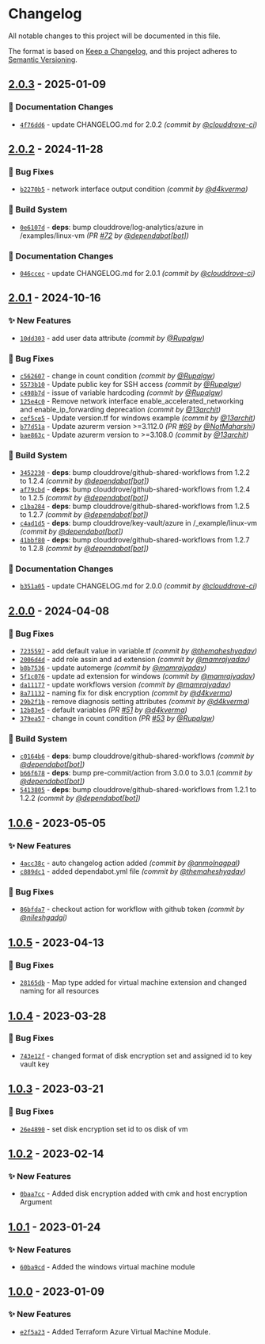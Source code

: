 # Changelog
All notable changes to this project will be documented in this file.

The format is based on [Keep a Changelog](https://keepachangelog.com/en/1.0.0/),
and this project adheres to [Semantic Versioning](https://semver.org/spec/v2.0.0.html).

## [2.0.3] - 2025-01-09
### :memo: Documentation Changes
- [`4f76dd6`](https://github.com/clouddrove/terraform-azure-virtual-machine/commit/4f76dd68a6b8bd158234395a8350a6ed3e330704) - update CHANGELOG.md for 2.0.2 *(commit by [@clouddrove-ci](https://github.com/clouddrove-ci))*


## [2.0.2] - 2024-11-28
### :bug: Bug Fixes
- [`b2270b5`](https://github.com/clouddrove/terraform-azure-virtual-machine/commit/b2270b5c03d64305d10e6eeaab5b0787f3081140) - network interface output condition *(commit by [@d4kverma](https://github.com/d4kverma))*

### :construction_worker: Build System
- [`0e6107d`](https://github.com/clouddrove/terraform-azure-virtual-machine/commit/0e6107dc269b8346dd738b857fd63c2e79343c3f) - **deps**: bump clouddrove/log-analytics/azure in /examples/linux-vm *(PR [#72](https://github.com/clouddrove/terraform-azure-virtual-machine/pull/72) by [@dependabot[bot]](https://github.com/apps/dependabot))*

### :memo: Documentation Changes
- [`046ccec`](https://github.com/clouddrove/terraform-azure-virtual-machine/commit/046ccec15e442b3bd111d4a30e598937c64f5a9a) - update CHANGELOG.md for 2.0.1 *(commit by [@clouddrove-ci](https://github.com/clouddrove-ci))*


## [2.0.1] - 2024-10-16
### :sparkles: New Features
- [`10dd303`](https://github.com/clouddrove/terraform-azure-virtual-machine/commit/10dd3039862c15ab93221fd12da3eb1e89acffda) - add user data attribute *(commit by [@Rupalgw](https://github.com/Rupalgw))*

### :bug: Bug Fixes
- [`c562607`](https://github.com/clouddrove/terraform-azure-virtual-machine/commit/c5626073c5a115830f8d4666873ded477f33c920) - change in count condition *(commit by [@Rupalgw](https://github.com/Rupalgw))*
- [`5573b10`](https://github.com/clouddrove/terraform-azure-virtual-machine/commit/5573b10d7fa87204bdf2ded2509a2f915dd25be7) - Update public key for SSH access *(commit by [@Rupalgw](https://github.com/Rupalgw))*
- [`c498b7d`](https://github.com/clouddrove/terraform-azure-virtual-machine/commit/c498b7df396c64c01e56a0936d341ab920b960a6) - issue of variable hardcoding *(commit by [@Rupalgw](https://github.com/Rupalgw))*
- [`125e4c0`](https://github.com/clouddrove/terraform-azure-virtual-machine/commit/125e4c0572ff5fa6a9d16b16bb7637efbfa2e8f5) - Remove network interface enable_accelerated_networking and enable_ip_forwarding deprecation *(commit by [@13archit](https://github.com/13archit))*
- [`cef5ce5`](https://github.com/clouddrove/terraform-azure-virtual-machine/commit/cef5ce52fd0a26ca5473d0586f2da04c2b992381) - Update version.tf for windows example *(commit by [@13archit](https://github.com/13archit))*
- [`b77d51a`](https://github.com/clouddrove/terraform-azure-virtual-machine/commit/b77d51a0732143e95bf8521e9eba88b36cca74bf) - Update azurerm version >=3.112.0 *(PR [#69](https://github.com/clouddrove/terraform-azure-virtual-machine/pull/69) by [@NotMaharshi](https://github.com/NotMaharshi))*
- [`bae863c`](https://github.com/clouddrove/terraform-azure-virtual-machine/commit/bae863c1a62a5f5b7f373473ea572681e03c4746) - Update azurerm version to >=3.108.0 *(commit by [@13archit](https://github.com/13archit))*

### :construction_worker: Build System
- [`3452230`](https://github.com/clouddrove/terraform-azure-virtual-machine/commit/345223049ed24268c54abbf5555dee9b3aec0e03) - **deps**: bump clouddrove/github-shared-workflows from 1.2.2 to 1.2.4 *(commit by [@dependabot[bot]](https://github.com/apps/dependabot))*
- [`af79cbd`](https://github.com/clouddrove/terraform-azure-virtual-machine/commit/af79cbdb9df80f0228629e2dcbfbd1a53b6664e5) - **deps**: bump clouddrove/github-shared-workflows from 1.2.4 to 1.2.5 *(commit by [@dependabot[bot]](https://github.com/apps/dependabot))*
- [`c1ba284`](https://github.com/clouddrove/terraform-azure-virtual-machine/commit/c1ba2849a6acc05cc8f5ddc8c3e64e5a32168f30) - **deps**: bump clouddrove/github-shared-workflows from 1.2.5 to 1.2.7 *(commit by [@dependabot[bot]](https://github.com/apps/dependabot))*
- [`c4ad1d5`](https://github.com/clouddrove/terraform-azure-virtual-machine/commit/c4ad1d50a551816089c4d6d268c445a3f2531624) - **deps**: bump clouddrove/key-vault/azure in /_example/linux-vm *(commit by [@dependabot[bot]](https://github.com/apps/dependabot))*
- [`41bbf80`](https://github.com/clouddrove/terraform-azure-virtual-machine/commit/41bbf8052f5fdd6a9f2b908329b710cdc388c565) - **deps**: bump clouddrove/github-shared-workflows from 1.2.7 to 1.2.8 *(commit by [@dependabot[bot]](https://github.com/apps/dependabot))*

### :memo: Documentation Changes
- [`b351a05`](https://github.com/clouddrove/terraform-azure-virtual-machine/commit/b351a05088faf56ecbd865b64de6d988c4fac7ae) - update CHANGELOG.md for 2.0.0 *(commit by [@clouddrove-ci](https://github.com/clouddrove-ci))*


## [2.0.0] - 2024-04-08
### :bug: Bug Fixes
- [`7235597`](https://github.com/clouddrove/terraform-azure-virtual-machine/commit/7235597efdf3cb28e6fcc5a27b24729388483937) - add default value in variable.tf *(commit by [@themaheshyadav](https://github.com/themaheshyadav))*
- [`2006d4d`](https://github.com/clouddrove/terraform-azure-virtual-machine/commit/2006d4db119a57c7d54aab021650c8d89be04e5c) - add role assin and ad extension *(commit by [@mamrajyadav](https://github.com/mamrajyadav))*
- [`b8b7536`](https://github.com/clouddrove/terraform-azure-virtual-machine/commit/b8b7536166ffb237c359a34d118223f29ff90800) - update automerge *(commit by [@mamrajyadav](https://github.com/mamrajyadav))*
- [`5f1c076`](https://github.com/clouddrove/terraform-azure-virtual-machine/commit/5f1c07685eac22b56b588b55484041604423bf72) - update ad extension for windows *(commit by [@mamrajyadav](https://github.com/mamrajyadav))*
- [`da11177`](https://github.com/clouddrove/terraform-azure-virtual-machine/commit/da11177f1c0c267425b0ca6c972ca03cd0936334) - update workflows version *(commit by [@mamrajyadav](https://github.com/mamrajyadav))*
- [`8a71132`](https://github.com/clouddrove/terraform-azure-virtual-machine/commit/8a711329cd42cec111b1a56bfaeb3642a929c605) - naming fix for disk encryption *(commit by [@d4kverma](https://github.com/d4kverma))*
- [`29b2f1b`](https://github.com/clouddrove/terraform-azure-virtual-machine/commit/29b2f1b360c02529c081a166fa41ba7deb059264) - remove diagnosis setting attributes *(commit by [@d4kverma](https://github.com/d4kverma))*
- [`12b83e5`](https://github.com/clouddrove/terraform-azure-virtual-machine/commit/12b83e5fb66e3d1d431ef610027651654fe3f5ab) - default variables *(PR [#51](https://github.com/clouddrove/terraform-azure-virtual-machine/pull/51) by [@d4kverma](https://github.com/d4kverma))*
- [`379ea57`](https://github.com/clouddrove/terraform-azure-virtual-machine/commit/379ea5789461581339d49eec00e57b237ebf75ad) - change in count condition *(PR [#53](https://github.com/clouddrove/terraform-azure-virtual-machine/pull/53) by [@Rupalgw](https://github.com/Rupalgw))*

### :construction_worker: Build System
- [`c0164b6`](https://github.com/clouddrove/terraform-azure-virtual-machine/commit/c0164b62da68b96fe5c2a98c130f2232bd3ce768) - **deps**: bump clouddrove/github-shared-workflows *(commit by [@dependabot[bot]](https://github.com/apps/dependabot))*
- [`b66f678`](https://github.com/clouddrove/terraform-azure-virtual-machine/commit/b66f678ee173371329f221074e3dbf0a82d7aa59) - **deps**: bump pre-commit/action from 3.0.0 to 3.0.1 *(commit by [@dependabot[bot]](https://github.com/apps/dependabot))*
- [`5413805`](https://github.com/clouddrove/terraform-azure-virtual-machine/commit/5413805359e0b632d14eefd0c98f7c83eccef27a) - **deps**: bump clouddrove/github-shared-workflows from 1.2.1 to 1.2.2 *(commit by [@dependabot[bot]](https://github.com/apps/dependabot))*


## [1.0.6] - 2023-05-05
### :sparkles: New Features
- [`4acc38c`](https://github.com/clouddrove/terraform-azure-virtual-machine/commit/4acc38c0f994e74f2baf2363e17169a83ff8433d) - auto changelog action added *(commit by [@anmolnagpal](https://github.com/anmolnagpal))*
- [`c889dc1`](https://github.com/clouddrove/terraform-azure-virtual-machine/commit/c889dc19ef17c34fccfefe8311570067bd6bd65d) - added dependabot.yml file *(commit by [@themaheshyadav](https://github.com/themaheshyadav))*

### :bug: Bug Fixes
- [`86bfda7`](https://github.com/clouddrove/terraform-azure-virtual-machine/commit/86bfda7ac4ce9a178cba0f3ff474bf57c4b99a59) - checkout action for workflow with github token *(commit by [@nileshgadgi](https://github.com/nileshgadgi))*


## [1.0.5] - 2023-04-13
### :bug: Bug Fixes
- [`28165db`](https://github.com/clouddrove/terraform-azure-virtual-machine/commit/28165db28e0687d0d56e78fa119201f1e67106d4) - Map type added for virtual machine extension and changed naming for all resources

## [1.0.4] - 2023-03-28
### :bug: Bug Fixes
- [`743e12f`](https://github.com/clouddrove/terraform-azure-virtual-machine/commit/743e12f4e58923e198d9ec224e15459b136d12ea) - changed format of disk encryption set and assigned id to key vault key

## [1.0.3] - 2023-03-21
### :bug: Bug Fixes
- [`26e4890`](https://github.com/clouddrove/terraform-azure-virtual-machine/commit/26e4890e47d60cd6ba49e62cc6398228a357d4ce) - set disk encryption set id to os disk of vm

## [1.0.2] - 2023-02-14
### :sparkles: New Features
- [`0baa7cc`](https://github.com/clouddrove/terraform-azure-virtual-machine/commit/0baa7ccd9b6243bbcd910894aae28f1771cbd303) - Added disk encryption added with cmk and host encryption Argument 

## [1.0.1] - 2023-01-24
### :sparkles: New Features
- [`60ba9cd`](https://github.com/clouddrove/terraform-azure-virtual-machine/commit/60ba9cd773b151534288505a7a1044ff14ceb986) - Added the windows virtual machine module

## [1.0.0] - 2023-01-09
### :sparkles: New Features
- [`e2f5a23`](https://github.com/clouddrove/terraform-azure-virtual-machine/commit/e2f5a23ff7b3cfb2ef7d9cdcae9dace9e0e21135) - Added Terraform Azure Virtual Machine Module.



[1.0.0]: https://github.com/clouddrove/terraform-azure-virtual-machine/compare/1.0.0...master
[1.0.1]: https://github.com/clouddrove/terraform-azure-virtual-machine/compare/1.0.0...1.0.1
[1.0.2]: https://github.com/clouddrove/terraform-azure-virtual-machine/compare/1.0.1...1.0.2
[1.0.3]: https://github.com/clouddrove/terraform-azure-virtual-machine/compare/1.0.3...1.0.4
[1.0.4]: https://github.com/clouddrove/terraform-azure-virtual-machine/compare/1.0.3...1.0.4
[1.0.5]: https://github.com/clouddrove/terraform-azure-virtual-machine/compare/1.0.4...1.0.5

[1.0.6]: https://github.com/clouddrove/terraform-azure-virtual-machine/compare/1.0.5...1.0.6
[2.0.0]: https://github.com/clouddrove/terraform-azure-virtual-machine/compare/1.0.3...2.0.0
[2.0.1]: https://github.com/clouddrove/terraform-azure-virtual-machine/compare/2.0.0...2.0.1
[2.0.2]: https://github.com/clouddrove/terraform-azure-virtual-machine/compare/2.0.1...2.0.2
[2.0.3]: https://github.com/clouddrove/terraform-azure-virtual-machine/compare/2.0.2...2.0.3
